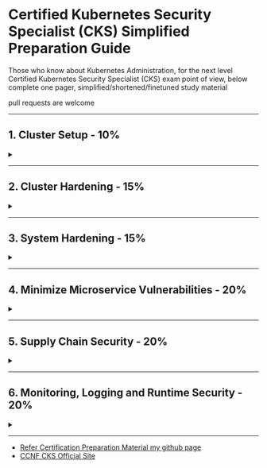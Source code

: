 # Certified Kubernetes Security Specialist (CKS) Simplified Preparation Guide

Those who know about Kubernetes Administration, for the next level
Certified Kubernetes Security Specialist (CKS) exam point of view, below complete one pager, simplified/shortened/finetuned study material

pull requests are welcome
<hr />

## 1. Cluster Setup - 10%

<details>
<summary></summary>

### 1.1 Network security policies

- Create default deny all NetworkPolicy & allow required traffic
  ```yaml
  apiVersion: networking.k8s.io/v1
  kind: NetworkPolicy
  metadata:
    name: default-deny-ingress
    namespace: default
  spec:
    podSelector: {}
    policyTypes:
    - Ingress
    ```
- Create ingress/egress NetPol - for ns, pod, port matching rules
  ```yaml
  apiVersion: networking.k8s.io/v1
  kind: NetworkPolicy
  metadata:
    name: test-network-policy
    namespace: default  #target namespace
  spec:
    podSelector:  #target pod
      matchLabels:
        role: db
    policyTypes:
    - Ingress
    - Egress
    ingress:
    - from:
      - ipBlock:
          cidr: 172.17.0.0/16
          except:
          - 172.17.1.0/24
      - namespaceSelector:
          matchLabels:
            project: myproject
      - podSelector:
          matchLabels:
            role: frontend
      ports:
      - protocol: TCP
        port: 6379
    egress:
    - to:
      - ipBlock:
          cidr: 10.0.0.0/24
      ports:
      - protocol: TCP
        port: 5978
        endPort: 6000
  ```
- Ref: <https://kubernetes.io/docs/concepts/services-networking/network-policies/>

### 1.2 Install & Fix using kube-bench

**kube-bench:** Tool to check Kubernetes cluster CIS Kubernetes Benchmarks

- Can Deploy as a Docker Container
  - `docker run --rm -v `pwd`:/host aquasec/kube-bench:latest install`
- Can Deploy as a POD in a Kubernetes cluster
- Can Install kube-bench binaries
- Can Compile

**Download and Run yaml**

```sh
kubectl create -f https://raw.githubusercontent.com/aquasecurity/kube-bench/main/job-master.yaml
kubectl create -f https://raw.githubusercontent.com/aquasecurity/kube-bench/main/job-node.yaml
```

```sh
kubectl logs jobmaster-xxx
kubectl logs job-node-xxx
```

**binary download & run**

```sh
curl -L https://github.com/aquasecurity/kube-bench/releases/download/v0.6.5/kube-bench_0.6.5_linux_amd64.tar.gz -o kube-bench_0.6.5_linux_amd64.tar.gz
tar -xvf kube-bench_0.6.5_linux_amd64.tar.gz
./kube-bench

./kube-bench --config-dir `pwd`/cfg --config `pwd`/cfg/config.yaml master
./kube-bench --config-dir `pwd`/cfg --config `pwd`/cfg/config.yaml node
```

**docker**

```
docker run --rm -v `pwd`:/host aquasec/kube-bench:latest install
then ./kube-bench
```

**How to Fix?:**

- Read the the remidiation for each finding
- Kubelet config located at /var/lib/kubelet/config.yaml
- ```sudo systemctl restart kubelet```
- Control plane components a ```/etc/kubernetes/manifests/```

Ref: <https://github.com/aquasecurity/kube-bench/blob/main/docs/installation.md>

### 1.3 Ingress TLS termination

- Secure an Ingress by specifying a Secret that contains a TLS private key and certificate
- The Ingress resource only supports a single TLS port, 443, and assumes TLS termination at the ingress point

Create TLS Certificate & key

```sh
openssl req -x509 -newkey rsa:4096 -sha256 -nodes -keyout tls.key -out tls.crt -subj "/CN=learnwithgvr.com" -days 365
openssl req -nodes -new -x509 -keyout tls-ingress.key -out tls-ingress.crt -subj "/CN=learnwithgvr.com -days 365
```
Create a Secret
```sh
kubectl create secret tls learnwithgvr-sec --cert=tls.crt --key=tls
```

Alternatively Apply this yaml

```yaml
apiVersion: v1
kind: Secret
metadata:
  name: ingress-tls
  namespace: ingresstest
data:
  tls.crt: |
    $(base64-encoded cert data from tls-ingress.crt)
  tls.key: |
    $(base64-encoded key data from tls-ingress.key)
type: kubernetes.io/tls
---
apiVersion: networking.k8s.io/v1
kind: Ingress
metadata:
  name: tls-example-ingress
  namespace: ingresstest
spec:
  tls:
  - hosts:
      - learnwithgvr.com
    secretName: learnwithgvr-sec
  rules:
  - host: learnwithgvr.com
    http:
      paths:
      - path: /
        pathType: Prefix
        backend:
          service:
            name: service1
            port:
              number: 80
```
```sh
# minikube on mac - add to hosts
echo $(minkube ip) learnwithgvr.com > | sudo tee -a /etc/hosts
```

Ref: <https://kubernetes.io/docs/concepts/services-networking/ingress/#tls>

### 1.4 Protect node metadata and endpoints with NetworkPolicy

- Restrict control plane ports (6443, 2379, 2380, 10250, 10251, 10252)
- Restrict worker node ports(10250, 30000-32767)
- for Cloud, Using Kubernetes network policy to restrict pods access to cloud metadata

Example assumes AWS cloud, and metadata IP address is 169.254.169.254 should be blocked while all other external addresses are not.

```yaml
apiVersion: networking.k8s.io/v1
kind: NetworkPolicy
metadata:
  name: deny-only-cloud-metadata-access
spec:
  podSelector: {}
  policyTypes:
  - Ingress
  egress:
  - from:
    - ipBlock:
      cidr: 0.0.0.0/0
      except:
      - 169.254.169.254/32
```

- <https://kubernetes.io/docs/tasks/administer-cluster/securing-a-cluster/#restricting-cloud-metadata-api-access>

### 1.5 Minimize use of, and access to, GUI elements

- Restrict Access to GUI like Kubernetes Dashboard

**Solution1**

- Creating a Service Account User

```yaml
apiVersion: v1
kind: ServiceAccount
metadata:
  name: admin-user
  namespace: kubernetes-dashboard
```

- Create ClusterRoleBinding

```yaml
apiVersion: rbac.authorization.k8s.io/v1
kind: ClusterRoleBinding
metadata:
  name: admin-user
roleRef:
  apiGroup: rbac.authorization.k8s.io
  kind: ClusterRole
  name: cluster-admin
subjects:
- kind: ServiceAccount
  name: admin-user
  namespace: kubernetes-dashboard

```

- Retrieve Bearer Token & Use

```sh
kubectl -n kubernetes-dashboard get secret $(kubectl -n kubernetes-dashboard get sa/admin-user -o jsonpath="{.secrets[0].name}") -o go-template="{{.data.token | base64decode}}"
```

```sh
#steps to create serviceaccount & use
kubectl create serviceaccount simple-user -n kube-system
kubectl create clusterrole simple-reader --verb=get,list,watch --resource=pods --resource=pods,deployments,services,configmaps
kubectl create clusterrolebinding cluster-simple-reader --clusterrole=simple-reader --serviceaccount=kube-system:simple-user

SEC_NAME=$(kubectl get serviceAccount simple-user -o jsonpath='{.secrets[0].name}')
USER_TOKEN=$(kubectl get secret $SEC_NAME -o json | jq -r '.data["token"]' | base64 -d)

cluster_name=$(kubectl config get-contexts $(kubectl config current-context) | awk '{print $3}' | tail -n 1)
kubectl config set-credentials simple-user --token="${USER_TOKEN}"
kubectl config set-context simple-reader --cluster=$cluster_name --user simple-user
kubectl config set-context simple-reader
```

**How to Access Dashboard?**

- use `kubectl proxy` to access to the Dashboard <http://localhost:8001/api/v1/namespaces/kubernetes-dashboard/services/https:kubernetes-dashboard:/proxy/>.

Ref: <https://kubernetes.io/docs/tasks/access-application-cluster/web-ui-dashboard/#accessing-the-dashboard-ui>

Ref: <https://github.com/kubernetes/dashboard/blob/master/docs/user/access-control/creating-sample-user.md>

### 1.6 Verify platform binaries before deploying

- binaries like kubectl, kubeadm and kubelets
- before using binaries compare checksum with its official sha512 hash (cryptographic hash)

Example

```sh
kubectl version --short --client

#download checksum for kubectl for linux - (change version)
curl -LO "https://dl.k8s.io/$(curl -L -s https://dl.k8s.io/release/stable.txt)/bin/linux/amd64/kubectl.sha256"

#old version
curl -LO "https://dl.k8s.io/v1.22.1/bin/linux/amd64/kubectl.sha256"


#download checksum for kubectl for mac - (change version)
curl -LO "https://dl.k8s.io/release/$(curl -L -s https://dl.k8s.io/release/stable.txt)/bin/darwin/amd64/kubectl.sha256"

#insall coreutils (for mac)
brew install coreutils

#verify kubectl binary (for linux)
echo "$(<kubectl.sha256) /usr/bin/kubectl" | sha256sum --check
#verify kubectl binary (for mac)
echo "$(<kubectl.sha256) /usr/local/bin/kubectl" | sha256sum -c
```

* Ref: https://github.com/kubernetes/kubernetes/releases
* Ref: https://github.com/kubernetes/kubernetes/tree/master/CHANGELOG#changelogs
* Ref: https://kubernetes.io/docs/tasks/tools/
</details>
<hr />

## 2. Cluster Hardening - 15%

<details>
<summary></summary>

### 2.1  Restrict access to Kubernetes API

- Control anonymous requests to Kube-apiserver by using
`--anonymous-auth=false`
- Non secure access to the kube-apiserver

  1. **localhost**
      - port 8080
      - no TLS
      - default IP is localhost, change with `--insecure-bind-address`
  2. **secure port**
      - default is 6443, change with `--secure-port`
      - set TLS certificate with `--tls-cert-file`
      - set TLS certificate key with `--tls-private-key-file` flag

Ref: <https://kubernetes.io/docs/concepts/security/controlling-access/#api-server-ports-and-ips>

Ref: <https://kubernetes.io/docs/concepts/security/controlling-access/#api-server-ports-and-ips>

### 2.2 Use Role-Based Access Controls to minimize exposure

Roles live in namespace, RoleBinding specific to ns
ClusterRoles live across all namespace, ClusterRoleBidning
ServiceAccount should have only necessary RBAC permissions

**Solution**

- Create virtual users using ServiceAccount for specific namespace
- Create Role in specific namespace
  - has resources (ex: deployment)
  - has verbs (get, list, create, delete))
- Create RoleBinding in specific namespace & link Role & ServiceAccount
  - can be user, group or service account
- specify service account in deployment/pod level

```yaml
spec:
  serviceAccountName: deployment-viewer-sa
```

Ref: <https://kubernetes.io/docs/reference/access-authn-authz/rbac/>

### 2.3 Exercise caution in using service accounts e.g. disable defaults, minimize permissions on newly created ones

- Create ServiceAccount to automount to any pod `automountServiceAccountToken: false`

```yaml
apiVersion: v1
kind: ServiceAccount
metadata:
  name: build-robot
automountServiceAccountToken: false
```

- Create Pod with serviceAccountName: default, automountServiceAccountToken: false

```yaml
apiVersion: v1
kind: Pod
metadata:
  name: my-pod
spec:
  serviceAccountName: build-robot
  automountServiceAccountToken: false
```

Ref: <https://kubernetes.io/docs/tasks/configure-pod-container/configure-service-account/#use-the-default-service-account-to-access-the-api-server>

### 2.4 Update Kubernetes frequently

- Minor versions(bug fixes) must be patched regularly

- Latest 3 Minor versions receive patch support
- Minor versions receive patches for ~1year

Ref: <https://v1-21.docs.kubernetes.io/docs/tasks/administer-cluster/kubeadm/kubeadm-upgrade/>

</details>
<hr />

## 3. System Hardening - 15%

<details>
<summary></summary>

### 3.1 Minimize host OS footprint (reduce attack surface)

- Containers will use host namespace(not k8s ns)

1. **Create Pod to use host namespace only if necessary.**

```yaml
spec:
  # container will use host IPC namespace (Default is false)
  hostIPC: true
  # containers will use host network namespace (Default is false)
  hostNetwork: true
  # containers will use host pid namespace (Default is false)
  hostPID: true
  containers:
  - name: nginx
    image: nginx:latest
```

2. **Don't run containers in privileged mode (privileged = false)**

```yaml
spec:
  containers:
  - name: nginx
    image: nginx:latest
  securityContext:
    # container will ran as root (Default is false)
    privileged: true
```

- **Limit Node Access**

```sh
# delete user
userdel user1
# delete group
groupdel group1
#suspend user
usermod -s /usr/sbin/nologin user2
#create user sam, home dir is /opt/sam, uid 2328 & login shell bash
useradd -d /opt/sam -s /bin/bash -G admin -u 2328 sam
```

- **Remove Obsolete/unnecessary Software**

```sh
# list all services
systemctl list-units --type service
# stop services
systemctl stop squid
# disable services
systemctl disable squid
# uninstall
apt remove squid
```

- **SSH hardening**

```sh
#generate keys
ssh-keygen –t rsa

#view auth key
cat /home/mark/.ssh/authorized_keys

# harden ssh config /etc/ssh/sshd_config
PermitRootLogin no
PasswordAuthentication no

systemctl restart sshd
```

- **Restrict Obsolete Kernel Modules**

```sh
# list all kernel modules
lsmod
# blocklist module sctp, dccp
vi /etc/modprobe.d/blacklist.conf
blacklist sctp
blacklist dccp
#reboot
shutdown –r now
```

- **UFW**

```
Install ufw   apt-get intall ufw
    systemctl enable ufw
    systemctl start ufw

check ufw firewall status  ufw status/ufw status numbered
    ufw default allow outgoing
    ufw default deny incoming

Allow specific (80)   ufw allow from 172.1.2.5 to any port 22 proto tcp
    ufw allow 1000:2000/tcp
    ufw allow from 172.1.3.0/25 to any port 80 proto tcp
    ufw allow 22
default deny 8080  ufw deny 80
activate ufw firewall  ufw enable
    ufw delete deny 80
    ufw delete 5
reset ufw   ufw reset
activate ufw firewall  ufw disable
```

- **Restrict allowed hostpaths with PodSecurityPolicy**
  - using PodSecurityPolicy can restrict AllowedHostPaths (used by hostPath volumes)
  - Ref: <https://kubernetes.io/docs/concepts/policy/pod-security-policy/#volumes-and-file-systems>

- **Identify and Fix Open Ports, Remove Packages**

```sh
#Identify Open Ports, Remove Packages
list all installed packages         apt list --installed
list active services                systemctl list-units --type service
list the kernel modules             lsmod
search for service                  systemctl list-units --all | grep -i nginx
stop remove nginx services          systemctl stop nginx
remove nginx service packages       rm /lib/systemd/system/nginx.service
remove packages from controlplane   apt remove nginx -y
check service listing on 9090       netstat -atnlp | grep -i 9090 | grep -w -i listen
check port to service mapping       cat /etc/services | grep -i ssh
check port listing on 22            netstat -an | grep 22  | grep -w -i listen
check lighthttpd service port       netstat -natulp | grep -i light
```

### 3.2 Minimize IAM roles

- **Least Privilege:** make sure IAM roles of EC2 permissions are limited,
- **Block Access:** If not IAM; block CIDR, Firewall or NetPol. Example block EC2 169.254.169.254
- Use AWS Trusted Advisor/GCP Security Command Center/Adviser
Ref: <https://kubernetes.io/docs/reference/access-authn-authz/authentication/>

### 3.3. Minimize external access to the network

- by default anyone has access cluster n/w can comminicate all pods and services
- by defualt limit access to cluster n/w from outside

- All pods can talk to all pods in all namespaces

```yaml
apiVersion: networking.k8s.io/v1
kind: NetworkPolicy
metadata:
  name: deny-external-egress
spec:
  podSelector: {}
  policyTypes:
  - Egress
  egress:
    to:
    - namespaceSelector: {}

```

### 3.4 Appropriately use kernel hardening tools such as AppArmor, seccomp

#### 3.4.1 **SECCOMP PROFILES**

- restricting the system calls it is able to make from userspace into the kernel
- SECCOMP can operate with 3 modes
  - Mode **0 - disabled**
  - Mode **1 - strict mode**
  - Mode **2 - filtered mode**
- SECCOMP profile default directory `/var/lib/kubelet/seccomp/profiles`
- SECCOMP Profiles are 3 types
  - **Default Profile**
  - **Audit** - audit.json
  - **Violation**- violation.json
  - **Custom** - fine-grained.json
- SECCOMP profile action can be
  - `"action": "SCMP_ACT_ALLOW"`
  - `"action": "SCMP_ACT_ERRNO"`
  - `"defaultAction": "SCMP_ACT_LOG"`
  - Create POD with Default Profile

  ```yaml
  apiVersion: v1
  kind: Pod
  metadata:
    name: audit-pod
    labels:
      app: audit-pod
  spec:
    securityContext:
      seccompProfile:
        # default seccomp
        type: RuntimeDefault
    containers:
    - name: test-container
      image: hashicorp/http-echo:0.2.3
      args:
      - "-text=just made some syscalls!"
      securityContext:
        allowPrivilegeEscalation: false
  ```

- Create POD with Specific Profile

  ```yaml
  apiVersion: v1
  kind: Pod
  metadata:
    name: audit-pod
    labels:
      app: audit-pod
  spec:
    securityContext:
      seccompProfile:
        type: Localhost
        # specfy violation.json or fine-grained.json
        localhostProfile: profiles/audit.json
    containers:
    - name: test-container
      image: hashicorp/http-echo:0.2.3
      args:
      - "-text=just made some syscalls!"
      securityContext:
        allowPrivilegeEscalation: false
    ```

  ```
  #trace system calls
  strace -c touch /tmp/test.log

  # check SECCOMP is supported by kernel
  grep -i seccomp /boot/config-$(uname -r)

  #Run Kubbernetes POD (amicontained - open source inspection tool)
  kubectl run amicontained --image r.j3ss.co/amicontained amicontained -- amicontained
  kubectl logs amicontained

  #default location
  /var/lib/kubelet/seccomp

  #use in pod
  localhostProfile: profiles/audit.json
  ```

  - Ref: <https://kubernetes.io/docs/tutorials/clusters/seccomp/>

#### 3.4.2 **APPARMOR**

- Kernel Security Module to granular access control for programs on Host OS
- **AppArmor Profile** - Set of Rules, to be enabled in nodes
- AppArmor Profile loaded in 2 modes
  - **Complain Mode** - Discover the program
  - **Enfore Mode** - prevent the program
- **create AppArmor Profile**

  ```sh
  sudo vi /etc/apparmor.d/deny-write

  #include <tunables/global>
  profile k8s-apparmor-example-deny-write flags=(attach_disconnected) {
    #include <abstractions/base>
    file,
    # Deny all file writes.
    deny /** w,
  }
  ```

- load the profile on all our nodes default directory /etc/apparmor.d
  `sudo apparmor_parser /etc/apparmor.d/deny-write`
- apply to pod

  ```yaml
  apiVersion: v1
  kind: Pod
  metadata:
    name: hello-apparmor
    annotations:
      # Tell Kubernetes to apply the AppArmor profile "k8s-apparmor-example-deny-write".
      # Note that this is ignored if the Kubernetes node is not running version 1.4 or greater.
      container.apparmor.security.beta.kubernetes.io/hello: localhost/k8s-apparmor-example-deny-write
  spec:
    containers:
    - name: hello
      image: busybox
      command: [ "sh", "-c", "echo 'Hello AppArmor!' && sleep 1h" ]
  ```

- useful commands

  ```
  check status   systemctl status apparmor
  check enabled in nodes  cat /sys/module/apparmor/parameters/enabled
  check profiles   cat /sys/kernel/security/apparmor/profiles

  installed   apt-get install apparmor-utils
  create apparmor profile  aa-genprof /root/add_data.sh
  apparmor module status  aa-status
  def Profile file directory  /etc/apparmor.d/
  load profile file  apparmor_parser -q /etc/apparmor.d/usr.sbin.nginx
  load profile    apparmor_parser /etc/apparmor.d/root.add_data.sh
  disable profile   apparmor_parser -R /etc/apparmor.d/root.add_data.sh
  create     apparmor-deny-write
          apparmor-allow-write
  ```

- Ref: <https://kubernetes.io/docs/tutorials/clusters/apparmor/>

</details>
<hr />

## 4. Minimize Microservice Vulnerabilities - 20%

<details>
<summary></summary>

### 4.1 Setup appropriate OS level security domains e.g. using PSP, OPA, security contexts

#### **Admission Controller**

- Implement security measures to enforce. Triggers before creating a pod
- Enable a Controller in kubeadm cluster `/etc/kubernetes/manifests/kube-apiserver.yaml`

  ```yaml
  spec:
  containers:
  - command:
  - kube-apiserver
  ...
  - --enable-admission-plugins=NameSpaceAutoProvision,PodSecurityPolicy
  image: k8s.gcr.io/kube-apiserver-amd64:v1.11.3
  name: kube-apiserver
  ```

- Ref: <https://kubernetes.io/blog/2019/03/21/a-guide-to-kubernetes-admission-controllers/>

#### 4.1.1 **Pod Security Policies (PSP)**

- Defines policies to controls security sensitive aspects of the pod specification
- PodSecurityPolicy is one of the admission controller
- enable at api-server using  `--enable-admission-plugins=NameSpaceAutoProvision,PodSecurityPolicy`
- Create Pod using PSP

  ```yaml
  apiVersion: policy/v1beta1
  kind: PodSecurityPolicy
  metadata:
    name: privileged
    annotations:
      seccomp.security.alpha.kubernetes.io/allowedProfileNames: '*'
  spec:
    privileged: true
    allowPrivilegeEscalation: true
    allowedCapabilities:
    - '*'
    volumes:
    - '*'
    hostNetwork: true
    hostPorts:
    - min: 0
      max: 65535
    hostIPC: true
    hostPID: true
    runAsUser:
      rule: 'RunAsAny'
    seLinux:
      rule: 'RunAsAny'
    supplementalGroups:
      rule: 'RunAsAny'
    fsGroup:
      rule: 'RunAsAny'
  ```

  - POD Access to PSP for authorization
    - Create Service Account or use Default Service account
    - Create Role with podsecuritypolicies, verbs as use
    - Create RoleBinding to Service Account and Role
- Ref: <https://kubernetes.io/docs/concepts/policy/pod-security-policy/>

#### 4.1.2 **Open Policy Agent (OPA)**

- OPA for enforcing authorization policies for kubernetes
  - All images must be from approved repositories
  - All ingress hostnames must be globally unique
  - All pods must have resource limits
  - All namespaces must have a label that lists a point-of-contact
- Deploy OPA Gatekeeper in cluster

  ```sh
  kubectl apply -f https://raw.githubusercontent.com/open-policy-agent/gatekeeper/release-3.7/deploy/gatekeeper.yaml

  helm repo add gatekeeper https://open-policy-agent.github.io/gatekeeper/charts --force-update
  helm install gatekeeper/gatekeeper --name-template=gatekeeper --namespace gatekeeper-system --create-namespace
  ```

- Example constraint template to enforce to require all lables

  ```sh
  #create template
  kubectl apply -f https://raw.githubusercontent.com/open-policy-agent/gatekeeper/master/demo/basic/templates/k8srequiredlabels_template.yaml
  ```

  ```yaml
  apiVersion: constraints.gatekeeper.sh/v1beta1
  kind: K8sRequiredLabels
  metadata:
    name: ns-must-have-hr
  spec:
    match:
      kinds:
        - apiGroups: [""]
          kinds: ["Namespace"]
    parameters:
      labels: ["hr"]
  ```

  `kubectl get constraints`

- Ref: <https://kubernetes.io/blog/2019/08/06/opa-gatekeeper-policy-and-governance-for-kubernetes/>
- Ref: <https://open-policy-agent.github.io/gatekeeper/website/docs/install/>

#### 4.1.3 **Security Contexts**

- Defines privilege, access control, Linux capabilities settings for a Pod or Container
- Set the security context for a Pod (applies to all containers)

  ```yaml
  apiVersion: v1
  kind: Pod
  metadata:
    name: security-context-demo
  spec:
    securityContext:
      runAsUser: 1000
      runAsGroup: 3000
      fsGroup: 2000
    volumes:
    - name: sec-ctx-vol
      emptyDir: {}
    containers:
    - name: sec-ctx-demo
      image: busybox
      command: [ "sh", "-c", "sleep 1h" ]
      volumeMounts:
      - name: sec-ctx-vol
        mountPath: /data/demo
      securityContext:
        allowPrivilegeEscalation: false
  ```

  ```sh
  kubectl exec -it security-context-demo -- sh
  ps
  cd demo
  echo hello > testfile
  ls -l
  id
  ```

- Set the security context for a Container (container level user is different)

  ```yaml
  apiVersion: v1
  kind: Pod
  metadata:
    name: security-context-demo-2
  spec:
    securityContext:
      runAsUser: 1000
    containers:
    - name: sec-ctx-demo-2
      image: gcr.io/google-samples/node-hello:1.0
      securityContext:
        runAsUser: 2000
        allowPrivilegeEscalation: false
  ```

  ```sh
  kubectl exec -it security-context-demo-2 -- sh
  ps aux
  id
  ```

- Set additional(CAP_NET_ADMIN & CAP_SYS_TIME) capabilities for a Container

  ```yaml
  apiVersion: v1
  kind: Pod
  metadata:
    name: security-context-demo-4
  spec:
    containers:
    - name: sec-ctx-4
      image: gcr.io/google-samples/node-hello:1.0
      securityContext:
        capabilities:
          add: ["NET_ADMIN", "SYS_TIME"]
  ```

- Assign SELinux labels to a Container

  ```yaml
  ...
  securityContext:
    seLinuxOptions:
      level: "s0:c123,c456"
  ```

- Set Seccomp profile to Container [Refer 3.4.1](#341-seccomp-profiles)
- Ref: <https://kubernetes.io/docs/tasks/configure-pod-container/security-context/>

### 4.2 Manage Kubernetes secrets

- Types of Secrets
  - Opaque(Generic) secrets -
  - Service account token Secrets
  - Docker config Secrets
    - `kubectl create secret docker-registry my-secret --docker-server=DOCKER_REGISTRY_SERVER --docker-username=DOCKER_USER --docker-password=DOCKER_PASSWORD --docker-email=DOCKER_EMAIL`
  - Basic authentication Secret -
  - SSH authentication secrets -
  - TLS secrets -
    - `kubectl create secret tls tls-secret --cert=path/to/tls.cert --key=path/to/tls.key`
  - Bootstrap token Secrets -

- Secret as Data to a Container Using a Volume

  ```
  kubectl create secret generic mysecret --from-literal=username=devuser --from-literal=password='S!B\*d$zDsb='
  ```

  Decode Secret

  ```
  kubectl get secrets/mysecret --template={{.data.password}} | base64 -D
  ```

  ```yaml
  apiVersion: v1
  kind: Pod
  metadata:
    name: mypod
  spec:
    containers:
    - name: mypod
      image: redis
      volumeMounts:
      - name: secret-volume
        mountPath: "/etc/secret-volume"
        readOnly: true
    volumes:
    - name: secret-volume
      secret:
        secretName: mysecret
  ```

- Secret as Data to a Container Using Environment Variables

  ```yaml
  apiVersion: v1
  kind: Pod
  metadata:
    name: secret-env-pod
  spec:
    containers:
    - name: mycontainer
      image: redis
      # refer all secret data
      envFrom:
        - secretRef:
          name: mysecret-2
      # refer specific variable
      env:
        - name: SECRET_USERNAME
          valueFrom:
            secretKeyRef:
              name: mysecret
              key: username
        - name: SECRET_PASSWORD
          valueFrom:
            secretKeyRef:
              name: mysecret
              key: password
    restartPolicy: Never
    ```

- Ref: <https://kubernetes.io/docs/concepts/configuration/secret/>
- Ref: <https://kubernetes.io/docs/tasks/administer-cluster/encrypt-data/>

### 4.3 Use container runtime sandboxes in multi-tenant environments (e.g. gvisor, kata containers)

- Sandboxing is concept of isoloation of containers from Host
- docker uses default SecComp profiles restrict previleges. Whitlist or Blacklist
- AppArmor finegrain control of that container can access. Whitlist or Blacklist
- If large number of apps in containers, then SecComp/AppArmor is not the case

#### 4.3.1 gvisor

- gVisor sits between container and Linux Kernel. Every container has their own gVisior
- gVisor has 2 different components
  - **Sentry**: works as kernel for containers
  - **Gofer**: is file proxy to access system files. Middle man betwen container and OS
- gVisor uses runsc to runtime sandbox with in hostOS (OCI comapliant)

  ```yaml
  apiVersion: node.k8s.io/v1  # RuntimeClass is defined in the node.k8s.io API group
  kind: RuntimeClass
  metadata:
    name: myclass  # The name the RuntimeClass will be referenced by
  handler: runsc  # non-namespaced, The name of the corresponding CRI configuration
  ```

#### 4.3.4 kata containers

- Kata Install lightweight containers in VM, provisions own kernal for containers(like VM)
- Kata containers provide hardware virtualization support (cannot run in Cloud, GCP supports)
- Kata containers use kata runtime

  ```yaml
  apiVersion: node.k8s.io/v1  # RuntimeClass is defined in the node.k8s.io API group
  kind: RuntimeClass
  metadata:
    name: myclass  # The name the RuntimeClass will be referenced by
  handler: kata  # non-namespaced, The name of the corresponding CRI configuration
  ```

#### Container Runtime

- docker run => docker CLI => REST API => Docker Daemon => check locally => Registery => call containerd  => convert image to OCI container => containerd-shim => runC will start container
  - we can override runtime when running container

  ```
  docker run --runtime kata -d nginx
  docker run --runtime runsc -d nginx
  ```

- Creating a Container Runtime for additional layers of isolation
- Create RuntimeClass to define specilized container runtime config
- Create Pod with specific runtime class

  ```yaml
  apiVersion: v1
  kind: Pod
  metadata:
    name: mypod
  spec:
    runtimeClassName: myclass
    containers:
    - image: nginx
      name: nginx
  ```

- Ref: <https://kubernetes.io/docs/concepts/containers/runtime-class/>
- Ref: <https://github.com/kubernetes/enhancements/blob/5dcf841b85f49aa8290529f1957ab8bc33f8b855/keps/sig-node/585-runtime-class/README.md#examples>

### 4.4 Implement pod to pod encryption by use of mTLS

- mTLS: Is secure communication between pods
- With service mesh Istio & Linkerd mTLS is easier, managable
  - mTLS can be Enforced or Strict

**Steps for TLS certificate for a Kubernetes service accessed through DNS**

- Download and install CFSSL
- Generete private key using `cfssl genkey`
- Create CertificateSigningRequest
  ```
  cat <<EOF | kubectl apply -f -
  apiVersion: certificates.k8s.io/v1
  kind: CertificateSigningRequest
  metadata:
    name: my-svc.my-namespace
  spec:
    request: $(cat server.csr | base64 | tr -d '\n')
    signerName: kubernetes.io/kubelet-serving
    usages:
    - digital signature
    - key encipherment
    - server auth
  EOF
  ```
- Get CSR approved (by k8s Admin)
  - `kubectl certificate approve my-svc.my-namespace`
- Once approved then retrive from status.certificate
  - `kubectl get csr my-svc.my-namespace -o jsonpath='{.status.certificate}' | base64 --decode > server.crt`
- Download and use it
  ```
  kubectl get csr
  ```
- Ref: <https://kubernetes.io/docs/tasks/tls/managing-tls-in-a-cluster/>

</details>
<hr />

## 5. Supply Chain Security - 20%

<details>
<summary></summary>

### 5.1 Minimize base image footprint

- Use **Slim/Minimal** Images than base images
- Use Docker **multi stage builds** for lean
- **Use Distroless:**
  - Distroless Images will have only your app & runtime dependencies
    - No package managers, shell, n/w tools, text editors etc
  - Distroless images are very small
- use `trivy` image scanner for container vulnerabilities, filesys, git etc
- Ref: <https://github.com/GoogleContainerTools/distroless>
- Ref: <https://github.com/aquasecurity/trivy>

### 5.2 Secure your supply chain: whitelist allowed registries, sign and validate images

- **Approach 1 - using ImagePolicyWebhook Admission Controller**
  - Using ImagePolicyWebhook Admission webhook server (deployment & service)

    ```yaml
    apiVersion: apps/v1
    kind: Deployment
    metadata:
      name: image-bouncer-webhook
    spec:
      selector:
        matchLabels:
          app: image-bouncer-webhook
      template:
        metadata:
          labels:
            app: image-bouncer-webhook
        spec:
          containers:
            - name: image-bouncer-webhook
              imagePullPolicy: Always
              image: "kainlite/kube-image-bouncer:latest"
              args:
                - "--cert=/etc/admission-controller/tls/tls.crt"
                - "--key=/etc/admission-controller/tls/tls.key"
                - "--debug"
                - "--registry-whitelist=docker.io,k8s.gcr.io"
              volumeMounts:
                - name: tls
                  mountPath: /etc/admission-controller/tls
          volumes:
            - name: tls
              secret:
                secretName: tls-image-bouncer-webhook
    ---
    apiVersion: v1
    kind: Service
    metadata:
      labels:
        app: image-bouncer-webhook
      name: image-bouncer-webhook
    spec:
      type: NodePort
      ports:
        - name: https
          port: 443
          targetPort: 1323
          protocol: "TCP"
          nodePort: 30080
      selector:
        app: image-bouncer-webhook
    ```

  - Create custom kubeconfig with above service, its client certificate
    - `/etc/kubernetes/pki/admission_kube_config.yaml`

    ```yaml
    apiVersion: v1
    kind: Config
    clusters:
    - cluster:
        certificate-authority: /etc/kubernetes/pki/server.crt
        server: https://image-bouncer-webhook:30080/image_policy
      name: bouncer_webhook
    contexts:
    - context:
        cluster: bouncer_webhook
        user: api-server
      name: bouncer_validator
    current-context: bouncer_validator
    preferences: {}
    users:
    - name: api-server
      user:
        client-certificate: /etc/kubernetes/pki/apiserver.crt
        client-key:  /etc/kubernetes/pki/apiserver.key
    ```

  - Create ImagePolicyWebhook AdmissionConfiguration file, update custom kubeconfig file at
    - `/etc/kubernetes/pki/admission_configuration`

    ```yaml
    apiVersion: apiserver.config.k8s.io/v1
    kind: AdmissionConfiguration
    plugins:
    - name: ImagePolicyWebhook
      configuration:
        imagePolicy:
          kubeConfigFile: /etc/kubernetes/pki/admission_kube_config.yaml
          allowTTL: 50
          denyTTL: 50
          retryBackoff: 500
          defaultAllow: false
    ```

  - Enable ImagePolicyWebhook in enable-admission-plugins in kubeapi server config at
  - Update admin-config file in kube api server admission-control-config-file
    - `/etc/kubernetes/manifests/kube-apiserver.yaml`

    ```yaml
    - --enable-admission-plugins=NodeRestriction,ImagePolicyWebhook
    - --admission-control-config-file=/etc/kubernetes/pki/admission_configuration.yaml
    ```

  - Ref: <https://kubernetes.io/docs/reference/access-authn-authz/admission-controllers/#imagepolicywebhook>

- **Approach 2 - ConstraintTemplate**
  - Create ConstraintTemplate CRD to whitelist docker registries
    ```yaml
    apiVersion: templates.gatekeeper.sh/v1beta1
    kind: ConstraintTemplate
    metadata:
      name: k8sallowedrepos
    spec:
      crd:
        spec:
          names:
            kind: K8sAllowedRepos
          validation:
            # Schema for the `parameters` field
            openAPIV3Schema:
              properties:
                repos:
                  type: array
                  items:
                    type: string
    targets:
      - target: admission.k8s.gatekeeper.sh
        rego: |
          package k8sallowedrepos
          violation[{"msg": msg}] {
            container := input.review.object.spec.containers[_]
            satisfied := [good | repo = input.parameters.repos[_] ; good = startswith(container.image,repo)]
            not any(satisfied)
            msg := sprintf("container <%v> has an invalid image repo <%v>, allowed repos are %v",[container.name, container.image, input.parameters.repos])
          }
          violation[{"msg": msg}] {
            container := input.review.object.spec.initContainers[_]
            satisfied := [good | repo = input.parameters.repos[_] ; good = startswith(container.image,repo)]
            not any(satisfied)
            msg := sprintf("container <%v> has an invalid image repo <%v>, allowed repos are %v",
            [container.name, container.image, input.parameters.repos])
          }
    ```
  - Create a Resource Constraint with allowed docker registries
    ```yaml
    apiVersion: constraints.gatekeeper.sh/v1beta1
    kind: K8sAllowedRepos
    metadata:
      name: whitelist-dockerhub
    spec:
      match:
      kinds:
      - apiGroups: [""]
        kinds: ["Pod"]
    parameters:
      repos:
      - "docker.io"
    ```
  - Create a pod with valid registry and test
    ```yaml
    apiVersion: v1
    kind: Pod
    metadata:
      name: dh-busybox
    spec:
      restartPolicy: Never
      containers:
      - name: busybox
        image: docker.io/library/busybox
        command: ['sh', '-c', 'sleep 3600']
    ```

### 5.3 Use static analysis of user workloads (e.g.Kubernetes resources, Docker files)

- Static YAML analysis using poular tool Kubesec
- Kubesec scans and gives the risk score ``
- Run Kubesec locally using ``

  ```sh
  # run scan using kubesec
  kubesec scan pod.yaml
  # run kubesec locally on 8080 port
  kubesec http 8080 &
  #kubesec API invoke and scan
  curl -sSX POST --data-binary @”pod.yaml" https://v2.kubesec.io/scan
  ```

- Ref: <https://kubernetes.io/blog/2018/07/18/11-ways-not-to-get-hacked/#7-statically-analyse-yaml>
- Ref: <https://kubesec.io/>

### 5.4 Scan images for known vulnerabilities

- Vulnerability scanning tools are Trivy(*) & Anchore
- Install Trivy (by Aquasec) on your control plane node
- Scan an image using trivy
  - `trivy image busybox:1.33.1`
- It results Low, Medium, High, Critical & VulnarabilityID
  - `trivy image-- severity CRITICAL,HIGH busybox:1.33.1`
  - `kubectl get pods -A -o jsonpath="{..image}" | tr -s '[[:space:]]' '\n' | sort -u`

- Ref: <https://kubernetes.io/blog/2018/07/18/11-ways-not-to-get-hacked/#10-scan-images-and-run-ids>
- Ref: <https://github.com/aquasecurity/trivy>
- Ref: <https://github.com/anchore/anchore-cli#command-line-examples>

</details>
   <hr />

## 6. Monitoring, Logging and Runtime Security - 20%

<details>
<summary></summary>

### 6.1 Perform behavioral analytics of syscall process and file activities at the host and container level to detect malicious activities

- Falco can detect and alerts on any behavior that involves making Linux system calls
- **Falco** operates at the user space and kernel space, major components...
  - Policy Engine
  - Libraries
  - Falco Rules
- Falco install
- Helm Install Falco as DaemonSet

  ```sh
  helm repo add falcosecurity https://falcosecurity.github.io/charts
  helm repo update
  helm install falco falcosecurity/falco
  ```

- **Falco Rules** Filters for engine events, in YAML format Example Rule

  ```yaml
  - rule: Write below etc
    desc: an attempt to write to any file below /etc
    condition: write_etc_common
    output: "File below /etc opened for writing (user=%user.name command=%proc.cmdline parent=%proc.pname pcmdline=%proc.pcmdline file=%fd.name program=%proc.name gparent=%proc.aname[2] ggparent=%proc.aname[3] gggparent=%proc.aname[4] container_id=%container.id image=%container.image.repository)"
    priority: ERROR
    tags: [filesystem, mitre_persistence]
  ```

- **Falco Configuration** for Falco daemon, YAML file and it has key: value or list
  - config file located at `/etc/falco/falco.yaml`
- Ref: <https://falco.org/docs/getting-started/>
- Ref: <https://github.com/falcosecurity/charts>
- Ref: <https://falco.org/blog/detect-cve-2020-8557/>

### 6.2 Detect threats within physical infrastructure, apps, networks, data, users and workloads

### 6.3 Detect all phases of attack regardless where it occurs and how it spreads
- Kubernetes attack matrix (9 Tactics, 40 techniques)
  -  Initial access
  -  Execution
  -  Persistence
  -  Privilege escalation
  -  Defense evasion
  -  Credential access
  -  Discovery
  -  Lateral movement
  -  Impact
- Use MITRE & ATT&CK framework of tacticques and techniques
- **Best Practices protection: apply native Kubernetes controls**
  1. Configure & Monitor RBAC - Least privilege, avoid overlaping role
  2. Configure Network Policies - Use default-deny-all & explicitly allow
  3. Harden pod configurations - security context for pod/container, use pod serviceaccount
  4. Detect Inscure Pods
- Ref: https://www.cncf.io/online-programs/mitigating-kubernetes-attacks/
- Ref: https://www.microsoft.com/security/blog/2020/04/02/attack-matrix-kubernetes/
- Ref: https://sysdig.com/blog/mitre-attck-framework-for-container-runtime-security-with-sysdig-falco/

### 6.4 Perform deep analytical investigation and identification of bad actors within environment
- Monitor using sysdig k8s cluster, ns, svc, rc and labels
- sysdig capture system calls and other OS events
- Exploring a Kubernetes Cluster with csysdig
  `csysdig -k http://127.0.0.1:8080`
- Monitoring/Visualize Kubernetes with Sysdig Cloud
- Ref: https://kubernetes.io/blog/2015/11/monitoring-kubernetes-with-sysdig/
- Ref: https://docs.sysdig.com/

### 6.5 Ensure immutability of containers at runtime
- immutable = cannot modify original state
- POD level using securityContext; key logic `readOnlyRootFilesystem = true,  privileged=false`

  ```yaml
  apiVersion: v1
  kind: Pod
  metadata:
    name: security-context-demo
  spec:
    securityContext:
      readOnlyRootFilesystem: true
      privileged: false
      volumes:
      - name: sec-ctx-vol
        emptyDir: {}
      containers:
      - name: sec-ctx-demo
        image: busybox
        command: [ "sh", "-c", "sleep 1h" ]
        volumeMounts:
        - name: sec-ctx-vol
          mountPath: /data/demo
        securityContext:
          allowPrivilegeEscalation: false
  ```

- Enforce using PSP(Pod Security Policies) - key logic `readOnlyRootFilesystem = true,  privileged=false; runAsUser=NonRoot`

  ```yaml
  apiVersion: policy/v1beta1
  kind: PodSecurityPolicy
  metadata:
    name: example
  spec:
    privileged: false
    readOnlyRootFilesystem: true
    runAsUser:
      rule: RunAsNonRoot
    seLinux:
      rule: RunAsAny
    supplementalGroups:
      rule: RunAsAny
    runAsUser:
      rule: RunAsNonRoot
    fsGroup:
      rule: RunAsAny
  ```

- Ref: <https://kubernetes.io/blog/2018/03/principles-of-container-app-design/>

### 6.6 Use Audit Logs to monitor access
- The cluster audits the activities
  - generated by users,
  - by applications that use the Kubernetes API
  - control plane aswell
- When API Server performs action, it creates stages
  - **RequestReceived** - The stage for events generated as soon as the audit handler receives the request
  - **ResponseStarted** - response headers are sent & response body is sent. Only for long running (Ex: watch)
  - **ResponseComplete** - response body has been completed
  - **Panic** - Events generated when a panic occurred
- Create Policy Object configuration for Audit
  ```yaml
  apiVersion: audit.k8s.io/v1 # This is required.
  kind: Policy
  # Don't generate audit events for all requests in RequestReceived stage.
  omitStages:
    - "RequestReceived"
  rules:
    - namespace: ["prod-namespace"]
      verb: ["delete"]
      resources:
      - groups: " "
        resources: ["pods"]
        resourceNames: ["webapp-pod"]
      #None/Metadata/Request/RequestResponse
      level: RequestResponse
  ```
- Enable AuditLog in KubeAPI server level
  ```yaml
  - --audit-log-path=/var/log/k8-audit.log
  - --audit-policy-file=/etc/kubernetes/audit-policy.yaml
  - --audit-log-maxage=10
  - --audit-log-maxbackup=5
  - --audit-log-maxsize=100
  ```
- Ref: https://kubernetes.io/docs/tasks/debug-application-cluster/audit/
</details>
 <hr />

- [Refer Certification Preparation Material my github page](https://github.com/ramanagali/Interview_Guide/blob/main/Certification_Preparation.md#cks)
- [CCNF CKS Official Site](https://training.linuxfoundation.org/certification/certified-kubernetes-security-specialist/)
